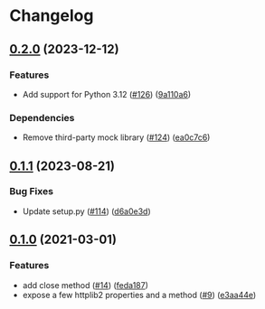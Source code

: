 # Changelog

## [0.2.0](https://github.com/googleapis/google-auth-library-python-httplib2/compare/v0.1.1...v0.2.0) (2023-12-12)


### Features

* Add support for Python 3.12 ([#126](https://github.com/googleapis/google-auth-library-python-httplib2/issues/126)) ([9a110a6](https://github.com/googleapis/google-auth-library-python-httplib2/commit/9a110a6b509f44cfd359211094a6f609f47bd6ce))


### Dependencies

* Remove third-party mock library ([#124](https://github.com/googleapis/google-auth-library-python-httplib2/issues/124)) ([ea0c7c6](https://github.com/googleapis/google-auth-library-python-httplib2/commit/ea0c7c699f45846346fa11597e353d6afed7c829))

## [0.1.1](https://github.com/googleapis/google-auth-library-python-httplib2/compare/v0.1.0...v0.1.1) (2023-08-21)


### Bug Fixes

* Update setup.py ([#114](https://github.com/googleapis/google-auth-library-python-httplib2/issues/114)) ([d6a0e3d](https://github.com/googleapis/google-auth-library-python-httplib2/commit/d6a0e3d1afb43f95d9de18f25100d32c7303c1fd))

## [0.1.0](https://www.github.com/googleapis/google-auth-library-python-httplib2/compare/v0.0.3...v0.1.0) (2021-03-01)


### Features

* add close method ([#14](https://www.github.com/googleapis/google-auth-library-python-httplib2/issues/14)) ([feda187](https://www.github.com/googleapis/google-auth-library-python-httplib2/commit/feda187133beeb656fdd7f30ed124ed1e428a74a))
* expose a few httplib2 properties and a method ([#9](https://www.github.com/googleapis/google-auth-library-python-httplib2/issues/9)) ([e3aa44e](https://www.github.com/googleapis/google-auth-library-python-httplib2/commit/e3aa44e01e2987989671467c7a022ea33829eb2f))

